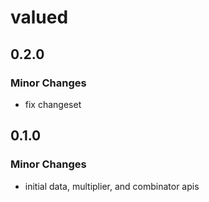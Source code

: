 # valued

## 0.2.0

### Minor Changes

- fix changeset

## 0.1.0

### Minor Changes

- initial data, multiplier, and combinator apis

